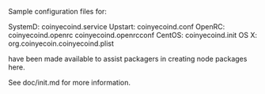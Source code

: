 Sample configuration files for:

SystemD: coinyecoind.service
Upstart: coinyecoind.conf
OpenRC:  coinyecoind.openrc
         coinyecoind.openrcconf
CentOS:  coinyecoind.init
OS X:    org.coinyecoin.coinyecoind.plist

have been made available to assist packagers in creating node packages here.

See doc/init.md for more information.
